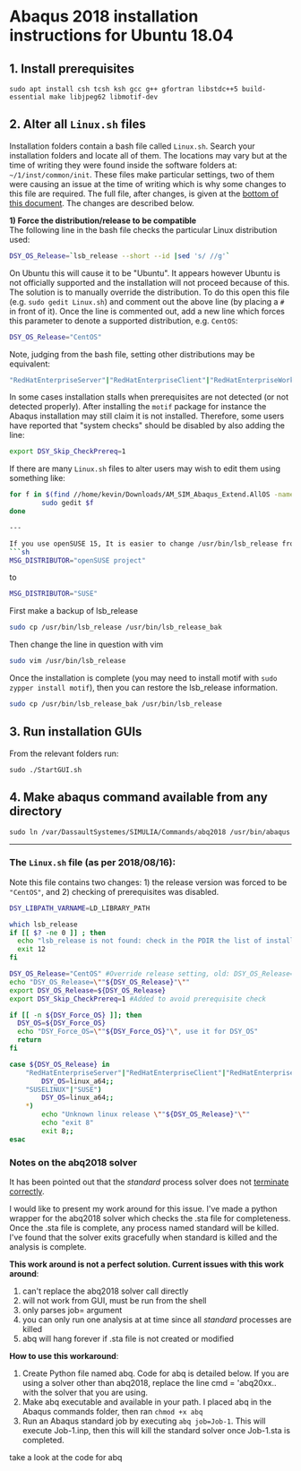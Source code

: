 
# Abaqus 2018 installation instructions for Ubuntu 18.04

## 1. Install prerequisites

```
sudo apt install csh tcsh ksh gcc g++ gfortran libstdc++5 build-essential make libjpeg62 libmotif-dev
```

## 2. Alter all `Linux.sh` files
Installation folders contain a bash file called `Linux.sh`. Search your installation folders and locate all of them. The locations may vary but at the time of writing they were found inside the software folders at: `~/1/inst/common/init`. These files make particular settings, two of them were causing an issue at the time of writing which is why some changes to this file are required. The full file, after changes, is given at the [bottom of this document](#linuxSH). The changes are described below.

__1) Force the distribution/release to be compatible__  
The following line in the bash file checks the particular Linux distribution used:
```sh
DSY_OS_Release=`lsb_release --short --id |sed 's/ //g'`
```
On Ubuntu this will cause it to be "Ubuntu". It appears however Ubuntu is not officially supported and the installation will not proceed because of this. The solution is to manually override the distribution. To do this open this file (e.g. `sudo gedit Linux.sh`) and comment out the above line (by placing a `#` in front of it). Once the line is commented out, add a new line which forces this parameter to denote a supported distribution, e.g. `CentOS`:
```sh
DSY_OS_Release="CentOS"
```
Note, judging from the bash file, setting other distributions may be equivalent:
```sh
"RedHatEnterpriseServer"|"RedHatEnterpriseClient"|"RedHatEnterpriseWorkstation"|"CentOS"
```
In some cases installation stalls when prerequisites are not detected (or not detected properly). After installing the `motif` package for instance the Abaqus installation may still claim it is not installed. Therefore, some users have reported that "system checks" should be disabled by also adding the line:   
```sh
export DSY_Skip_CheckPrereq=1
```
If there are many `Linux.sh` files to alter users may wish to edit them using something like:
```sh
for f in $(find //home/kevin/Downloads/AM_SIM_Abaqus_Extend.AllOS -name "Linux.sh" -type f); do
        sudo gedit $f
done

---

If you use openSUSE 15, It is easier to change /usr/bin/lsb_release from
```sh
MSG_DISTRIBUTOR="openSUSE project"
```
to
```sh
MSG_DISTRIBUTOR="SUSE"
```
First make a backup of lsb_release
```sh
sudo cp /usr/bin/lsb_release /usr/bin/lsb_release_bak
```
Then change the line in question with vim
```sh
sudo vim /usr/bin/lsb_release
```
Once the installation is complete (you may need to install motif with ```sudo zypper install motif```), then you can restore the lsb_release information.
```sh
sudo cp /usr/bin/lsb_release_bak /usr/bin/lsb_release
```

## 3. Run installation GUIs
From the relevant folders run:
```
sudo ./StartGUI.sh
```
## 4. Make abaqus command available from any directory  
`sudo ln /var/DassaultSystemes/SIMULIA/Commands/abq2018 /usr/bin/abaqus`

---
### The `Linux.sh` file (as per 2018/08/16): <a name="linuxSH"></a>
Note this file contains two changes: 1) the release version was forced to be `"CentOS"`, and 2) checking of prerequisites was disabled.
```sh
DSY_LIBPATH_VARNAME=LD_LIBRARY_PATH

which lsb_release
if [[ $? -ne 0 ]] ; then
  echo "lsb_release is not found: check in the PDIR the list of installed packages for servers validation."
  exit 12
fi

DSY_OS_Release="CentOS" #Override release setting, old: DSY_OS_Release=`lsb_release --short --id |sed 's/ //g'`
echo "DSY_OS_Release=\""${DSY_OS_Release}"\""
export DSY_OS_Release=${DSY_OS_Release}
export DSY_Skip_CheckPrereq=1 #Added to avoid prerequisite check

if [[ -n ${DSY_Force_OS} ]]; then
  DSY_OS=${DSY_Force_OS}
  echo "DSY_Force_OS=\""${DSY_Force_OS}"\", use it for DSY_OS"
  return
fi

case ${DSY_OS_Release} in
    "RedHatEnterpriseServer"|"RedHatEnterpriseClient"|"RedHatEnterpriseWorkstation"|"CentOS")
        DSY_OS=linux_a64;;
    "SUSELINUX"|"SUSE")
        DSY_OS=linux_a64;;
    *)
        echo "Unknown linux release \""${DSY_OS_Release}"\""
        echo "exit 8"
        exit 8;;
esac
```
### Notes on the abq2018 solver

It has been pointed out that the *standard* process solver does not [terminate correctly](https://askubuntu.com/questions/1062058/process-hangs-before-termination-with-ubuntu-18-04/1111991#1111991). 

I would like to present my work around for this issue. I've made a python wrapper for the abq2018 solver which checks the .sta file for completeness. Once the .sta file is complete, any process named standard will be killed. I've found that the solver exits gracefully when standard is killed and the analysis is complete.   

**This work around is not a perfect solution. Current issues with this work around**:

 1. can't replace the abq2018 solver call directly
 2. will not work from GUI, must be run from the shell
 3. only parses job= argument
 4. you can only run one analysis at at time since all *standard* processes are killed
 5. abq will hang forever if .sta file is not created or modified

**How to use this workaround**:

 1. Create Python file named abq. Code for abq is detailed below. If you are using a solver other than abq2018, replace the line cmd = 'abq20xx.. with the solver that you are using.
 2. Make abq executable and available in your path. I placed abq in the Abaqus commands folder, then ran ```chmod +x abq```
 3. Run an Abaqus standard job by executing ```abq job=Job-1```. This will execute Job-1.inp, then this will kill the standard solver once Job-1.sta is completed.

take a look at the code for abq

